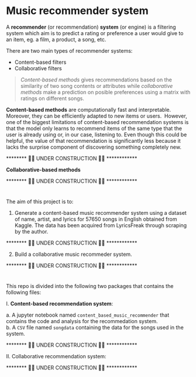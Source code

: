 # Music recommender system

A **recommender** (or recommendation) **system** (or engine) is a filtering system which aim is to predict a rating or preference a user would give to an item, eg. a film, a product, a song, etc.
  
There are two main types of recommender systems:

- Content-based filters
- Collaborative filters

> *Content-based methods* gives recommendations based on the similarity of two song contents or attributes while 
> *collaborative methods* make a prediction on posible preferences using a matrix with ratings on different songs.

**Content-based methods** are computationally fast and interpretable. Moreover, they can be efficiently adapted to new items or users. 
However, one of the biggest limitations of content-based recommendation systems is that the model only learns to recommend items of the same type that the user is already using or, in our case, listening to. Even though this could be helpful, the value of that recommendation is significantly less because it lacks the surprise component of discovering something completely new.

******** 🚧🚧 UNDER CONSTRUCTION 🚧🚧 ************

**Collaborative-based methods**

******** 🚧🚧 UNDER CONSTRUCTION 🚧🚧 ************

#

The aim of this project is to:

1) Generate a content-based music recommender system using a dataset of name, artist, and lyrics for 57650 songs in English obtained from Kaggle. The data has been acquired from LyricsFreak through scraping by the author.

******** 🚧🚧 UNDER CONSTRUCTION 🚧🚧 ************

2) Build a collaborative music recommeder system.

******** 🚧🚧 UNDER CONSTRUCTION 🚧🚧 ************

#

This repo is divided into the following two packages that contains the following files:  
  
I. **Content-based recommendation system**:  
   
  a. A jupyter notebook named `content_based_music_recommender` that contains the code and analysis for the recommedation system.  
  b. A `CSV` file named `songdata` containing the data for the songs used in the system.
   
******** 🚧🚧 UNDER CONSTRUCTION 🚧🚧 ************ 

   II. Collaborative recommendation system:  
   
******** 🚧🚧 UNDER CONSTRUCTION 🚧🚧 ************
   





